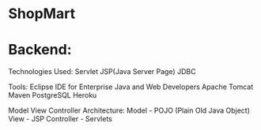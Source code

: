 # ShopMart
# Backend:
Technologies Used:
  Servlet
  JSP(Java Server Page)
  JDBC

Tools:
  Eclipse IDE for Enterprise Java and Web Developers
  Apache Tomcat
  Maven
  PostgreSQL
  Heroku

Model View Controller Architecture:
  Model - POJO (Plain Old Java Object)
  View - JSP
  Controller - Servlets

